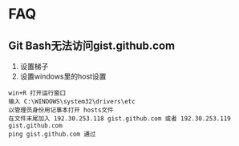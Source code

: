 # FAQ
## Git Bash无法访问gist.github.com
1. 设置梯子
2. 设置windows里的host设置

``` recho
win+R 打开运行窗口
输入 C:\WINDOWS\system32\drivers\etc
以管理员身份用记事本打开 hosts文件
在文件末尾加入 192.30.253.118 gist.github.com 或者 192.30.253.119 gist.github.com
ping gist.github.com 通过
```